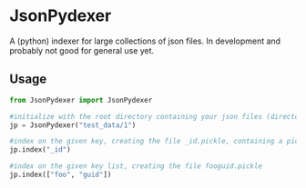 # JsonPydexer
A (python) indexer for large collections of json files.
In development and probably not good for general use yet. 
## Usage
```python
from JsonPydexer import JsonPydexer

#initialize with the root directory containing your json files (directory recursion coming soon!)
jp = JsonPydexer("test_data/1")

#index on the given key, creating the file _id.pickle, containing a pickled dict of _id: filename
jp.index("_id")

#index on the given key list, creating the file fooguid.pickle
jp.index(["foo", "guid"])
```
